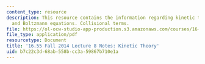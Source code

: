 ```yaml
---
content_type: resource
description: This resource contains the information regarding kinetic theory. Vlasov
  and Boltzmann equations. Collisional terms.
file: https://ol-ocw-studio-app-production.s3.amazonaws.com/courses/16-55-ionized-gases-fall-2014/b7c22c3d68ab558bcc3a59867b710e1a_MIT16_55F14_Lecture8.pdf
file_type: application/pdf
resourcetype: Document
title: '16.55 Fall 2014 Lecture 8 Notes: Kinetic Theory'
uid: b7c22c3d-68ab-558b-cc3a-59867b710e1a
---
```

